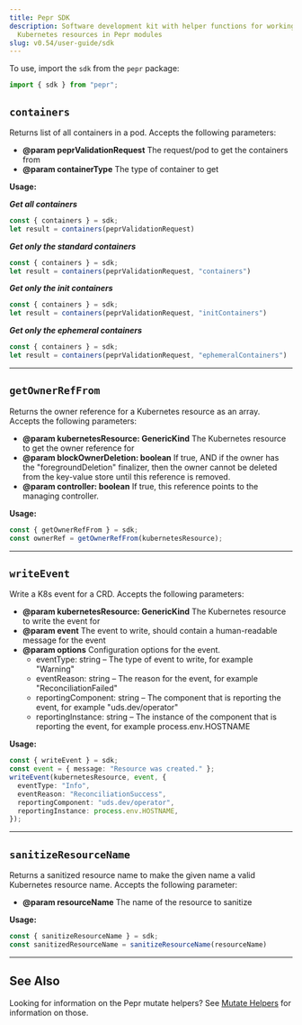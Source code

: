 ```yaml
---
title: Pepr SDK
description: Software development kit with helper functions for working with
  Kubernetes resources in Pepr modules
slug: v0.54/user-guide/sdk
---
```


To use, import the `sdk` from the `pepr` package:

```typescript
import { sdk } from "pepr";
```

## `containers`

Returns list of all containers in a pod. Accepts the following parameters:

* **@param peprValidationRequest** The request/pod to get the containers from
* **@param containerType** The type of container to get

**Usage:**

***Get all containers***

```typescript
const { containers } = sdk;
let result = containers(peprValidationRequest)
```

***Get only the standard containers***

```typescript
const { containers } = sdk;
let result = containers(peprValidationRequest, "containers")
```

***Get only the init containers***

```typescript
const { containers } = sdk;
let result = containers(peprValidationRequest, "initContainers")
```

***Get only the ephemeral containers***

```typescript
const { containers } = sdk;
let result = containers(peprValidationRequest, "ephemeralContainers")
```

***

## `getOwnerRefFrom`

Returns the owner reference for a Kubernetes resource as an array. Accepts the following parameters:

* **@param kubernetesResource: GenericKind** The Kubernetes resource to get the owner reference for
* **@param blockOwnerDeletion: boolean** If true, AND if the owner has the "foregroundDeletion" finalizer, then the owner cannot be deleted from the key-value store until this reference is removed.
* **@param controller: boolean** If true, this reference points to the managing controller.

**Usage:**

```typescript
const { getOwnerRefFrom } = sdk;
const ownerRef = getOwnerRefFrom(kubernetesResource);
```

***

## `writeEvent`

Write a K8s event for a CRD. Accepts the following parameters:

* **@param kubernetesResource: GenericKind** The Kubernetes resource to write the event for
* **@param event** The event to write, should contain a human-readable message for the event
* **@param options** Configuration options for the event.
  * eventType: string – The type of event to write, for example "Warning"
  * eventReason: string – The reason for the event, for example "ReconciliationFailed"
  * reportingComponent: string – The component that is reporting the event, for example "uds.dev/operator"
  * reportingInstance: string – The instance of the component that is reporting the event, for example process.env.HOSTNAME

**Usage:**

```typescript
const { writeEvent } = sdk;
const event = { message: "Resource was created." };
writeEvent(kubernetesResource, event, {
  eventType: "Info",
  eventReason: "ReconciliationSuccess",
  reportingComponent: "uds.dev/operator",
  reportingInstance: process.env.HOSTNAME,
});
```

***

## `sanitizeResourceName`

Returns a sanitized resource name to make the given name a valid Kubernetes resource name. Accepts the following parameter:

* **@param resourceName** The name of the resource to sanitize

**Usage:**

```typescript
const { sanitizeResourceName } = sdk;
const sanitizedResourceName = sanitizeResourceName(resourceName)
```

***

## See Also

Looking for information on the Pepr mutate helpers? See [Mutate Helpers](../actions/mutate#mutate-helpers) for information on those.
